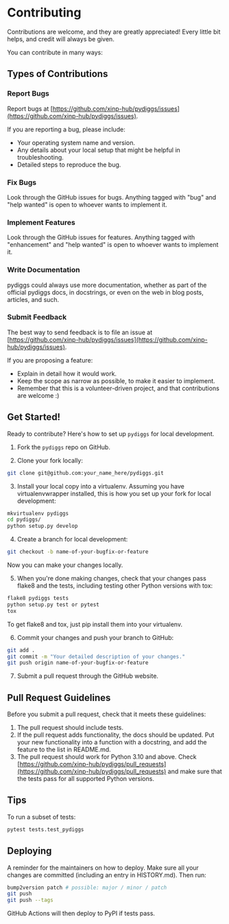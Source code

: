 # Contributing

Contributions are welcome, and they are greatly appreciated! Every little bit helps, and credit will always be given.

You can contribute in many ways:

## Types of Contributions

### Report Bugs

Report bugs at [https://github.com/xinp-hub/pydiggs/issues](https://github.com/xinp-hub/pydiggs/issues).

If you are reporting a bug, please include:

* Your operating system name and version.
* Any details about your local setup that might be helpful in troubleshooting.
* Detailed steps to reproduce the bug.

### Fix Bugs

Look through the GitHub issues for bugs. Anything tagged with "bug" and "help wanted" is open to whoever wants to implement it.

### Implement Features

Look through the GitHub issues for features. Anything tagged with "enhancement" and "help wanted" is open to whoever wants to implement it.

### Write Documentation

pydiggs could always use more documentation, whether as part of the official pydiggs docs, in docstrings, or even on the web in blog posts, articles, and such.

### Submit Feedback

The best way to send feedback is to file an issue at [https://github.com/xinp-hub/pydiggs/issues](https://github.com/xinp-hub/pydiggs/issues).

If you are proposing a feature:

* Explain in detail how it would work.
* Keep the scope as narrow as possible, to make it easier to implement.
* Remember that this is a volunteer-driven project, and that contributions are welcome :)

## Get Started!

Ready to contribute? Here's how to set up `pydiggs` for local development.

1. Fork the `pydiggs` repo on GitHub.

2. Clone your fork locally:
```bash
git clone git@github.com:your_name_here/pydiggs.git
```

3. Install your local copy into a virtualenv. Assuming you have virtualenvwrapper installed, this is how you set up your fork for local development:
```bash
mkvirtualenv pydiggs
cd pydiggs/
python setup.py develop
```

4. Create a branch for local development:
```bash
git checkout -b name-of-your-bugfix-or-feature
```
Now you can make your changes locally.

5. When you're done making changes, check that your changes pass flake8 and the tests, including testing other Python versions with tox:
```bash
flake8 pydiggs tests
python setup.py test or pytest
tox
```
To get flake8 and tox, just pip install them into your virtualenv.

6. Commit your changes and push your branch to GitHub:
```bash
git add .
git commit -m "Your detailed description of your changes."
git push origin name-of-your-bugfix-or-feature
```

7. Submit a pull request through the GitHub website.

## Pull Request Guidelines

Before you submit a pull request, check that it meets these guidelines:

1. The pull request should include tests.
2. If the pull request adds functionality, the docs should be updated. Put your new functionality into a function with a docstring, and add the feature to the list in README.md.
3. The pull request should work for Python 3.10 and above. Check [https://github.com/xinp-hub/pydiggs/pull_requests](https://github.com/xinp-hub/pydiggs/pull_requests) and make sure that the tests pass for all supported Python versions.

## Tips

To run a subset of tests:
```bash
pytest tests.test_pydiggs
```

## Deploying

A reminder for the maintainers on how to deploy.
Make sure all your changes are committed (including an entry in HISTORY.md).
Then run:
```bash
bump2version patch # possible: major / minor / patch
git push
git push --tags
```

GitHub Actions will then deploy to PyPI if tests pass. 